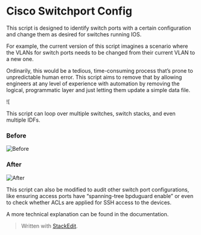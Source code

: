 ﻿

# Cisco Switchport Config

This script is designed to identify switch ports with a certain configuration and change them as desired for switches running IOS.

For example, the current version of this script imagines a scenario where the VLANs for switch ports needs to be changed from their current VLAN to a new one.

Ordinarily, this would be a tedious, time-consuming process that’s prone to unpredictable human error. This script aims to remove that by allowing engineers at any level of experience with automation by removing the logical, programmatic layer and just letting them update a simple data file.

![
 
This script can loop over multiple switches, switch stacks, and even multiple IDFs.

### Before
![Before](https://raw.githubusercontent.com/pduffman004/cisco_switchport_config/master/static/before.png)

### After
![After](https://raw.githubusercontent.com/pduffman004/cisco_switchport_config/master/static/after.png)

This script can also be modified to audit other switch port configurations, like ensuring access ports have “spanning-tree bpduguard enable” or even to check whether ACLs are applied for SSH access to the devices.

  
A more technical explanation can be found in the documentation.
> Written with [StackEdit](https://stackedit.io/).
